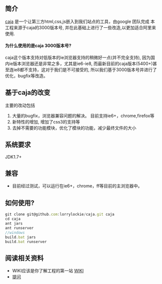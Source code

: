 ## 简介
[caja](https://code.google.com/p/google-caja/) 是一个让第三方html,css,js嵌入到我们站点的工具，由google 团队完成
本工程来源于caja的3000版本号, 并在此基础上进行了一些改造,以更加适合阿里来使用.

#### 为什么使用的是caja 3000版本号?
caja这个版本支持对低版本的ie浏览器支持的稍微好一点(并不完全支持), 因为国内ie版本浏览器还是非常之多，尤其是ie6-ie8,
而最新目前的caja版本(5400+)甚至连ie8都不支持，这对于我们是不可接受的, 所以我们基于3000版本号并进行了优化，bugfix等改造。


## 基于caja的改变
主要的改动包括
1. 大量的bugfix，浏览器兼容问题的解决。 目前支持ie6+，chrome,firefox等
2. 新特性的增加, 增加了css3的支持等
3. 去掉不需要的功能模块，优化了模块的功能，减少最终文件的大小


## 系统要求
JDK1.7+

## 兼容
* 目前经过测试，可以运行在ie6+，chrome，ff等目前的主浏览器中。


## 如何使用?
```javascript
git clone git@github.com:lorrylockie/caja.git caja
cd caja
ant jars
ant runserver
//windows
build.bat jars
build.bat runserver
```

## 阅读相关资料

* WIKI应该是你了解工程的第一站 [WIKI](https://github.com/lorrylockie/caja/wiki)
* [提问](https://github.com/lorrylockie/caja/issues/new)



